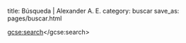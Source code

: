 title: Búsqueda | Alexander A. E.
category: buscar
save_as: pages/buscar.html

<script>
  (function() {
    var cx = '002530454462857286955:qpyxou60wti';
    var gcse = document.createElement('script');
    gcse.type = 'text/javascript';
    gcse.async = true;
    gcse.src = 'https://cse.google.com/cse.js?cx=' + cx;
    var s = document.getElementsByTagName('script')[0];
    s.parentNode.insertBefore(gcse, s);
  })();
</script>
<gcse:search></gcse:search>
</div>
